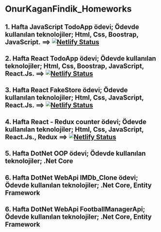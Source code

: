 # OnurKaganFindik_Homeworks

## 1. Hafta JavaScript TodoApp ödevi; Ödevde kullanılan teknolojiler; Html, Css, Boostrap, JavaScript. ==> [![Netlify Status](https://api.netlify.com/api/v1/badges/42ba21fe-b03a-4c33-82f9-6d5f84cf5c38/deploy-status)](https://okf-javascript-todo-app.netlify.app/)


## 2. Hafta React TodoApp ödevi; Ödevde kullanılan teknolojiler; Html, Css, Boostrap, JavaScript, React.Js. ==> [![Netlify Status](https://api.netlify.com/api/v1/badges/42ba21fe-b03a-4c33-82f9-6d5f84cf5c38/deploy-status)](https://okf-react-todoapp.netlify.app/)


## 3. Hafta React FakeStore ödevi; Ödevde kullanılan teknolojiler; Html, Css, JavaScript, React.Js. ==> [![Netlify Status](https://api.netlify.com/api/v1/badges/42ba21fe-b03a-4c33-82f9-6d5f84cf5c38/deploy-status)](https://okf-react-fake-store.netlify.app/)

## 4. Hafta React - Redux counter ödevi; Ödevde kullanılan teknolojiler; Html, Css, JavaScript, React.Js., Redux ==> [![Netlify Status](https://api.netlify.com/api/v1/badges/42ba21fe-b03a-4c33-82f9-6d5f84cf5c38/deploy-status)](https://github.com/135-Inveon-FullStack-Bootcamp-Classroom/OnurKaganFindik_Homeworks/tree/master/4w-React-Redux/counter-redux/)

## 5. Hafta DotNet OOP ödevi; Ödevde kullanılan teknolojiler; .Net Core

## 6. Hafta DotNet WebApi IMDb_Clone ödevi; Ödevde kullanılan teknolojiler; .Net Core, Entity Framework

## 6. Hafta DotNet WebApi FootballManagerApi; Ödevde kullanılan teknolojiler; .Net Core, Entity Framework

